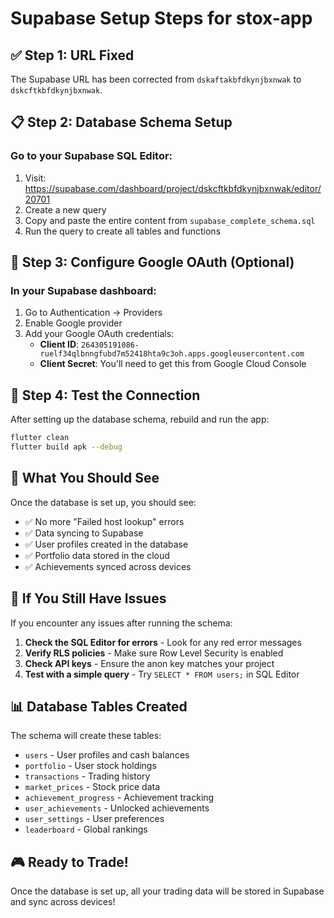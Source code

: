 # Supabase Setup Steps for stox-app

## ✅ Step 1: URL Fixed
The Supabase URL has been corrected from `dskaftakbfdkynjbxnwak` to `dskcftkbfdkynjbxnwak`.

## 📋 Step 2: Database Schema Setup

### Go to your Supabase SQL Editor:
1. Visit: https://supabase.com/dashboard/project/dskcftkbfdkynjbxnwak/editor/20701
2. Create a new query
3. Copy and paste the entire content from `supabase_complete_schema.sql`
4. Run the query to create all tables and functions

## 🔑 Step 3: Configure Google OAuth (Optional)

### In your Supabase dashboard:
1. Go to Authentication → Providers
2. Enable Google provider
3. Add your Google OAuth credentials:
   - **Client ID**: `264305191086-ruelf34qlbnngfubd7m52418hta9c3oh.apps.googleusercontent.com`
   - **Client Secret**: You'll need to get this from Google Cloud Console

## 🚀 Step 4: Test the Connection

After setting up the database schema, rebuild and run the app:

```bash
flutter clean
flutter build apk --debug
```

## 🎯 What You Should See

Once the database is set up, you should see:
- ✅ No more "Failed host lookup" errors
- ✅ Data syncing to Supabase
- ✅ User profiles created in the database
- ✅ Portfolio data stored in the cloud
- ✅ Achievements synced across devices

## 🔧 If You Still Have Issues

If you encounter any issues after running the schema:

1. **Check the SQL Editor for errors** - Look for any red error messages
2. **Verify RLS policies** - Make sure Row Level Security is enabled
3. **Check API keys** - Ensure the anon key matches your project
4. **Test with a simple query** - Try `SELECT * FROM users;` in SQL Editor

## 📊 Database Tables Created

The schema will create these tables:
- `users` - User profiles and cash balances
- `portfolio` - User stock holdings
- `transactions` - Trading history
- `market_prices` - Stock price data
- `achievement_progress` - Achievement tracking
- `user_achievements` - Unlocked achievements
- `user_settings` - User preferences
- `leaderboard` - Global rankings

## 🎮 Ready to Trade!

Once the database is set up, all your trading data will be stored in Supabase and sync across devices!